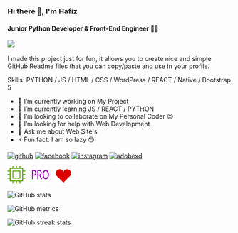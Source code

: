 ### Hi there 👋, I'm Hafiz
#### Junior Python Developer & Front-End Engineer 👨‍🎓
![](https://scontent.fdac24-1.fna.fbcdn.net/v/t39.30808-6/350961829_3556323821350322_6541842919340584829_n.jpg?stp=dst-jpg_p960x960&_nc_cat=102&ccb=1-7&_nc_sid=e3f864&_nc_ohc=zVtoagcZOgMAX9VcO8n&_nc_ht=scontent.fdac24-1.fna&oh=00_AfDC9SBhAAnJ8wz7pERgsG78jrPoT6pVDqsBid5Mo9eQyw&oe=64CE6BDA)

I made this project just for fun, it allows you to create nice and simple GitHub Readme files that you can copy/paste and use in your profile.

Skills:  PYTHON / JS / HTML / CSS / WordPress / REACT / Native / Bootstrap 5

- 🔭 I’m currently working on My Project  
- 🌱 I’m currently learning JS / REACT / PYTHON  
- 👯 I’m looking to collaborate on My Personal Coder 😉 
- 🤔 I’m looking for help with Web Development 
- 💬 Ask me about Web Site's 
- ⚡ Fun fact: I am so lazy 😎 


[<img src='https://cdn.jsdelivr.net/npm/simple-icons@3.0.1/icons/github.svg' alt='github' height='40'>](https://github.com/Coder-Hafiz)  [<img src='https://cdn.jsdelivr.net/npm/simple-icons@3.0.1/icons/facebook.svg' alt='facebook' height='40'>](https://www.facebook.com/https://www.facebook.com/profile.php?id=100093028519492)  [<img src='https://cdn.jsdelivr.net/npm/simple-icons@3.0.1/icons/instagram.svg' alt='instagram' height='40'>](https://www.instagram.com/smhafiz14/)  [<img src='https://cdn.jsdelivr.net/npm/simple-icons@3.0.1/icons/adobexd.svg' alt='adobexd' height='40'>](##)  

<a href='https://docs.github.com/en/developers'><img src='https://raw.githubusercontent.com/acervenky/animated-github-badges/master/assets/devbadge.gif' width='40' height='40'></a> <a href='https://github.com/pricing'><img src='https://raw.githubusercontent.com/acervenky/animated-github-badges/master/assets/pro.gif' width='40' height='40'></a> <a href='https://docs.github.com/en/github/supporting-the-open-source-community-with-github-sponsors'><img src='https://raw.githubusercontent.com/acervenky/animated-github-badges/master/assets/sponsorbadge.gif' width='35' height='35'></a> 

![GitHub stats](https://github-readme-stats.vercel.app/api?username=Coder-Hafiz&show_icons=true&count_private=true)  

![GitHub metrics](https://metrics.lecoq.io/Coder-Hafiz)  

![GitHub streak stats](https://streak-stats.demolab.com/?user=Coder-Hafiz)  

